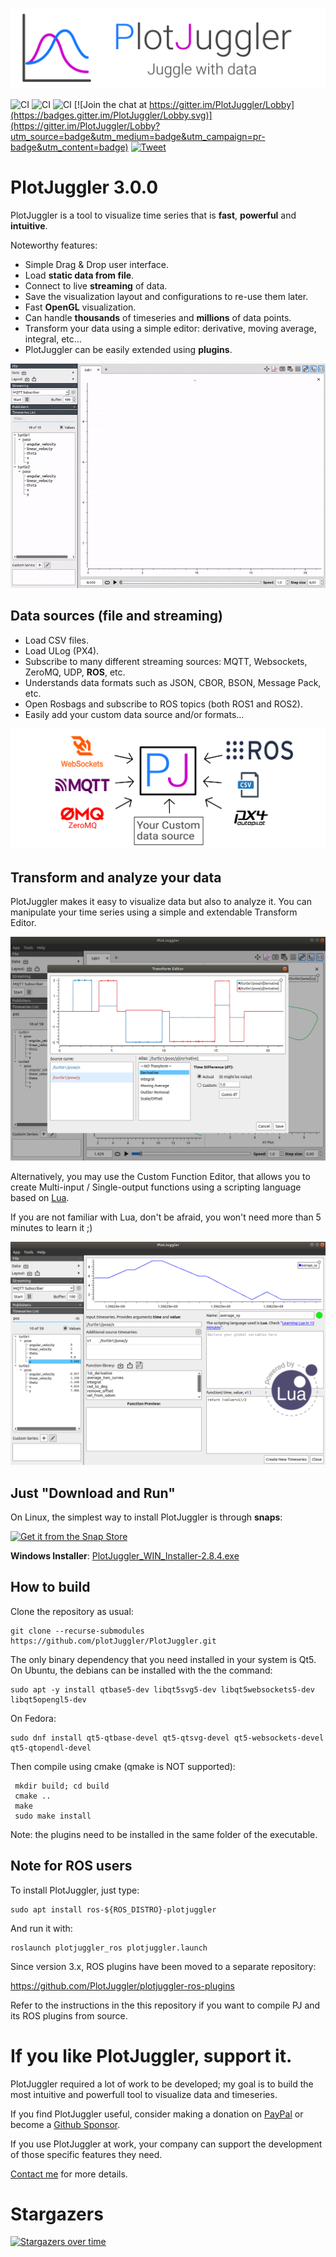 ![PlotJuggler](docs/plotjuggler3_banner.svg)


 ![CI](https://github.com/facontidavide/PlotJuggler/workflows/ros1/badge.svg) ![CI](https://github.com/facontidavide/PlotJuggler/workflows/ros2/badge.svg) ![CI](https://github.com/facontidavide/PlotJuggler/workflows/win/badge.svg) [![Join the chat at https://gitter.im/PlotJuggler/Lobby](https://badges.gitter.im/PlotJuggler/Lobby.svg)](https://gitter.im/PlotJuggler/Lobby?utm_source=badge&utm_medium=badge&utm_campaign=pr-badge&utm_content=badge) [![Tweet](https://img.shields.io/twitter/url/http/shields.io.svg?style=social)](https://twitter.com/intent/tweet?text=I%20use%20PlotJuggler%20and%20it%20is%20amazing%0D%0A&url=https://github.com/facontidavide/PlotJuggler&via=facontidavide&hashtags=dataviz,plotjuggler,GoROS,PX4)

# PlotJuggler 3.0.0

PlotJuggler is a tool to visualize time series that is **fast**, **powerful** and  **intuitive**.

Noteworthy features:

- Simple Drag & Drop user interface.
- Load __static data from file__. 
- Connect to live __streaming__ of data.
- Save the visualization layout and configurations to re-use them later.
- Fast **OpenGL** visualization.
- Can handle **thousands** of timeseries and **millions** of data points.
- Transform your data using a simple editor: derivative, moving average, integral, etc…
- PlotJuggler can be easily extended using __plugins__.

![PlotJuggler](docs/plotjuggler3.gif)


## Data sources (file and streaming)

- Load CSV files.
- Load ULog (PX4).
- Subscribe to many different streaming sources: MQTT, Websockets, ZeroMQ, UDP, **ROS**, etc.
- Understands data formats such as JSON, CBOR, BSON, Message Pack, etc.
- Open Rosbags and subscribe to ROS topics (both ROS1 and ROS2).
- Easily add your custom data source and/or formats...

![](docs/data_sources.svg)

## Transform and analyze your data
PlotJuggler makes it easy to visualize data but also to analyze it.
You can manipulate your time series using a simple and extendable Transform Editor.

![](docs/function_editor.png)

Alternatively, you may use the Custom Function Editor, that allows you to create Multi-input / Single-output functions
using a scripting language based on [Lua](https://www.tutorialspoint.com/lua/index.htm). 

If you are not familiar with Lua, don't be afraid, you won't need more than 5 minutes to learn it ;)

![](docs/custom_editor.png)


## Just "Download and Run" 

On Linux, the simplest way to install PlotJuggler is through **snaps**:

[![Get it from the Snap Store](https://snapcraft.io/static/images/badges/en/snap-store-white.svg)](https://snapcraft.io/plotjuggler)
    
**Windows Installer**: 
[PlotJuggler_WIN_Installer-2.8.4.exe](https://github.com/facontidavide/PlotJuggler/releases/download/2.8.4/PlotJuggler_WIN_Installer-2.8.4.exe)

## How to build

Clone the repository as usual:

    git clone --recurse-submodules https://github.com/plotJuggler/PlotJuggler.git

The only binary dependency that you need installed in your system is Qt5. 
On Ubuntu, the debians can be installed with the the command:

    sudo apt -y install qtbase5-dev libqt5svg5-dev libqt5websockets5-dev libqt5opengl5-dev
    
On Fedora:

    sudo dnf install qt5-qtbase-devel qt5-qtsvg-devel qt5-websockets-devel qt5-qtopendl-devel
    
Then compile using cmake (qmake is NOT supported):

     mkdir build; cd build
     cmake ..
     make
     sudo make install
 
Note: the plugins need to be installed in the same folder of the executable.

## Note for ROS users

To install PlotJuggler, just type:

    sudo apt install ros-${ROS_DISTRO}-plotjuggler
       
And run it with:

    roslaunch plotjuggler_ros plotjuggler.launch

Since version 3.x, ROS plugins have been moved to a separate repository:

https://github.com/PlotJuggler/plotjuggler-ros-plugins

Refer to the instructions in the this repository if you want to compile PJ and its ROS plugins from source.


# If you like PlotJuggler, support it.

PlotJuggler required a lot of work to be developed; my goal is to build the most 
intuitive and powerfull tool to visualize data and timeseries.

If you find PlotJuggler useful, consider making a donation on [PayPal](https://www.paypal.me/facontidavide) or become a 
[Github Sponsor](https://github.com/sponsors/facontidavide).

If you use PlotJuggler at work, your company can support the development of those specific features they need.

[Contact me](https://www.plotjuggler.io/support) for more details.


# Stargazers

[![Stargazers over time](https://starchart.cc/facontidavide/PlotJuggler.svg)](https://starchart.cc/facontidavide/PlotJuggler)
